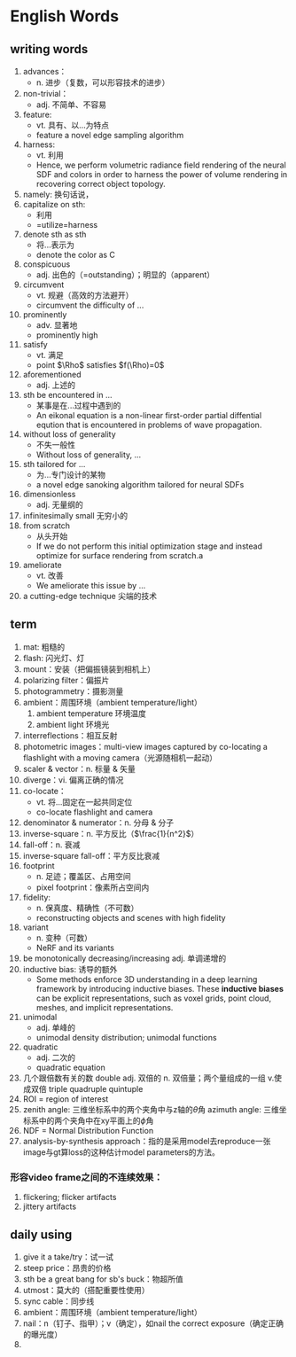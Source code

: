 # English Words
## writing words
1. advances：
   * n. 进步（复数，可以形容技术的进步）
2. non-trivial：
   * adj. 不简单、不容易
3. feature: 
   * vt. 具有、以...为特点  
   * feature a novel edge sampling algorithm
4. harness:
   * vt. 利用
   * Hence, we perform volumetric radiance field rendering of the neural SDF and colors in order to harness the power of volume rendering in recovering correct object topology.
5. namely: 换句话说， 
6. capitalize on sth: 
   * 利用
   * =utilize=harness
7. denote sth as sth
   * 将...表示为
   * denote the color as C
8. conspicuous
   * adj. 出色的（=outstanding）；明显的（apparent）
9.  circumvent
    * vt. 规避（高效的方法避开）
    * circumvent the difficulty of ...
10. prominently
    * adv. 显著地
    * prominently high
11. satisfy
    * vt. 满足
    * point $\Rho$ satisfies $f(\Rho)=0$
12. aforementioned
    * adj. 上述的
13. sth be encountered in ...
    * 某事是在...过程中遇到的
    * An eikonal equation is a non-linear first-order partial diffential eqution that is encountered in problems of wave propagation.
14. without loss of generality
    * 不失一般性
    * Without loss of generality, ...
15. sth tailored for ...
    * 为...专门设计的某物
    * a novel edge sanoking algorithm tailored for neural SDFs
16. dimensionless
    * adj. 无量纲的 
17. infinitesimally small 无穷小的
18. from scratch
    * 从头开始
    * If we do not perform this initial optimization stage and instead optimize for surface rendering from scratch.a
19. ameliorate 
    * vt. 改善
    * We ameliorate this issue by ...
20. a cutting-edge technique 尖端的技术




## term
1. mat: 粗糙的
2. flash: 闪光灯、灯
3. mount：安装（把偏振镜装到相机上）
4. polarizing filter：偏振片
5. photogrammetry：摄影测量
6. ambient：周围环境（ambient temperature/light）
    1. ambient temperature 环境温度
    2. ambient light 环境光
7. interreflections：相互反射
8. photometric images：multi-view images captured by co-locating a flashlight with a moving camera（光源随相机一起动）
9. scaler & vector：n. 标量 & 矢量
10. diverge：vi. 偏离正确的情况
11. co-locate：
    * vt. 将...固定在一起共同定位
    * co-locate flashlight and camera
12. denominator & numerator：n. 分母 & 分子
13. inverse-square：n. 平方反比（$\frac{1}{n^2}$）
14. fall-off：n. 衰减
15. inverse-square fall-off：平方反比衰减 
16. footprint
    * n. 足迹；覆盖区、占用空间
    * pixel footprint：像素所占空间内
17. fidelity: 
    * n. 保真度、精确性（不可数）
    * reconstructing objects and scenes with high fidelity
18. variant
    * n. 变种（可数）
    * NeRF and its variants
19. be monotonically decreasing/increasing adj. 单调递增的
20. inductive bias: 诱导的额外
    * Some methods enforce 3D understanding in a deep learning framework by introducing inductive biases. These **inductive biases** can be explicit representations, such as voxel grids, point cloud, meshes, and implicit representations.
21. unimodal
    * adj. 单峰的
    * unimodal density distribution; unimodal functions
22. quadratic
    * adj. 二次的
    * quadratic equation 
23. 几个跟倍数有关的数
    double adj. 双倍的   n. 双倍量；两个量组成的一组 v.使成双倍
    triple 
    quadruple
    quintuple
24. ROI = region of interest
25. zenith angle: 三维坐标系中的两个夹角中与z轴的$\theta$角
    azimuth angle: 三维坐标系中的两个夹角中在xy平面上的$\phi$角
26. NDF = Normal Distribution Function
27. analysis-by-synthesis approach：指的是采用model去reproduce一张image与gt算loss的这种估计model parameters的方法。

### 形容video frame之间的不连续效果：
1. flickering; flicker artifacts
2. jittery artifacts



## daily using
1. give it a take/try：试一试
2. steep price：昂贵的价格
3. sth be a great bang for sb's buck：物超所值
4. utmost：莫大的（搭配重要性使用）
5. sync cable：同步线
6. ambient：周围环境（ambient temperature/light）
7. nail：n（钉子、指甲）；v（确定），如nail the correct exposure（确定正确的曝光度）
8. 